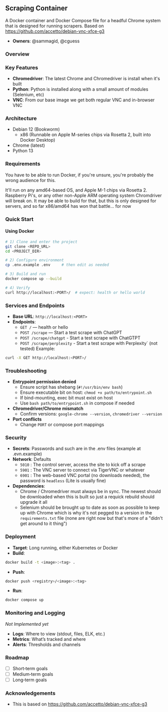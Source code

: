 ## Scraping Container

A Docker container and Docker Compose file for a headful Chrome system that
is designed for running scrapers. Based on https://github.com/accetto/debian-vnc-xfce-g3

- **Owners**: @sammagid, @cguess
### Overview

### Key Features

- **Chromedriver**: The latest Chrome and Chromedriver is install when it's built
- **Python**: Python is installed along with a small amount of modules (Selenium, etc)
- **VNC**: From our base image we get both regular VNC and in-browser VNC

### Architecture

- Debian 12 (Bookworm)
    - x86 (Runnable on Apple M-series chips via Rosetta 2, built into Docker Desktop)
- Chrome (latest)
- Python 13

### Requirements

You have to be able to run Docker, if you're unsure, you're probably
the wrong audience for this. 

It'll run on any amd64-based OS, and Apple M-1 chips via Rosetta 2. 
Raspberry Pi's, or any other non-Apple ARM operating system Chromdriver 
will break on. It may be able to build for that, but this is only 
designed for servers, and so far x86/amd64 has won that battle... for now

### Quick Start

#### Using Docker

```bash
# 1) Clone and enter the project
git clone <REPO_URL>
cd <PROJECT_DIR>

# 2) Configure environment
cp .env.example .env     # then edit as needed

# 3) Build and run
docker compose up --build

# 4) Verify
curl http://localhost:<PORT>/  # expect: health or hello world
```

### Services and Endpoints

- **Base URL**: `http://localhost:<PORT>`
- **Endpoints**:
  - `GET /` — health or hello
  - `POST /scrape` — Start a test scrape with ChatGPT
  - `POST /scrape/chatgpt` - Start a test scrape with ChatGTPT
  - `POST /scrape/perplexity` - Start a test scrape with Perplexity` (not tested)
Example:
```bash
curl -X GET http://localhost:<PORT>/
```

### Troubleshooting

- **Entrypoint permission denied**
  - Ensure script has shebang (`#!/usr/bin/env bash`)
  - Ensure executable bit on host: `chmod +x path/to/entrypoint.sh`
  - If bind-mounting, exec bit must exist on host
  - Use `bash path/to/entrypoint.sh` in compose if needed
- **Chromedriver/Chrome mismatch**
  - Confirm versions: `google-chrome --version`, `chromedriver --version`
- **Port conflicts**
  - Change `PORT` or compose port mappings

### Security

- **Secrets**: Passwords and such are in the .env files (example at .evn.example)
- **Network**: Defaults
  - `5010` : The control server, access the site to kick off a scrape
  - `5901` : The VNC server to connect via TigerVNC or whatever
  - `6901` : The web-based VNC portal (no downloads needed), the password is `headless` (Lite is usually fine)
- **Dependencies**: 
  - Chrome / Chromedriver must always be in sync. The newest should be downloaded when
    this is built so just a requick rebuild should upgrade it all
  - Selenium should be brought up to date as soon as possible to keep up with Chrome
    which is why it's not pegged to a version in the `requirements.txt` file (none are right now but that's more of a "didn't get around to it thing")

### Deployment

- **Target**: Long running, either Kubernetes or Docker
- **Build**:
```bash
docker build -t <image>:<tag> .
```
- **Push**:
```bash
docker push <registry>/<image>:<tag>
```
- **Run**:
```bash
docker compose up
```

### Monitoring and Logging

_Not Implemented yet_

- **Logs**: Where to view (stdout, files, ELK, etc.)
- **Metrics**: What’s tracked and where
- **Alerts**: Thresholds and channels

### Roadmap

- [ ] Short‑term goals
- [ ] Medium‑term goals
- [ ] Long‑term goals

### Acknowledgements

- This is based on https://github.com/accetto/debian-vnc-xfce-g3